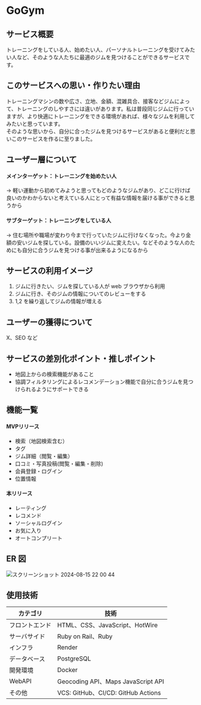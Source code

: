 <!-- # README

This README would normally document whatever steps are necessary to get the
application up and running.

Things you may want to cover:

* Ruby version

* System dependencies

* Configuration

* Database creation

* Database initialization

* How to run the test suite

* Services (job queues, cache servers, search engines, etc.)

* Deployment instructions

* ... -->

# GoGym

## サービス概要
トレーニングをしている人、始めたい人、パーソナルトレーニングを受けてみたい人など、そのような人たちに最適のジムを見つけることができるサービスです。

## このサービスへの思い・作りたい理由  
トレーニングマシンの数や広さ、立地、金額、混雑具合、接客などジムによって、トレーニングのしやすさには違いがあります。私は普段同じジムに行っていますが、より快適にトレーニングをできる環境があれば、様々なジムを利用してみたいと思っています。  
そのような思いから、自分に合ったジムを見つけるサービスがあると便利だと思いこのサービスを作るに至りました。

## ユーザー層について  
#### メインターゲット：トレーニングを始めたい人  
→ 軽い運動から初めてみようと思ってもどのようなジムがあり、どこに行けば良いのかわからないと考えている人にとって有益な情報を届ける事ができると思うから
#### サブターゲット：トレーニングをしている人  
→ 住む場所や職場が変わり今まで行っていたジムに行けなくなった。今より金額の安いジムを探している。設備のいいジムに変えたい。などそのような人のためにも自分に合うジムを見つける事が出来るようになるから

## サービスの利用イメージ

1. ジムに行きたい、ジムを探している人が web ブラウザから利用
1. ジムに行き、そのジムの情報についてのレビューをする
1. 1,2 を繰り返してジムの情報が増える

## ユーザーの獲得について  
X、SEO など

## サービスの差別化ポイント・推しポイント

- 地図上からの検索機能があること
- 協調フィルタリングによるレコメンデーション機能で自分に合うジムを見つけられるようにサポートできる

## 機能一覧 
#### MVPリリース
- 検索（地図検索含む）
- タグ
- ジム詳細（閲覧・編集）
- 口コミ・写真投稿(閲覧・編集・削除)
- 会員登録・ログイン
- 位置情報

#### 本リリース
- レーティング
- レコメンド
- ソーシャルログイン
- お気に入り
- オートコンプリート

## ER 図

![スクリーンショット 2024-08-15 22 00 44](https://github.com/user-attachments/assets/96906ea7-954e-48e1-9e3b-4ec94fade68d)


## 使用技術
| **カテゴリ** | **技術** |
----|---- 
| フロントエンド | HTML、CSS、JavaScript、HotWire |
| サーバサイド | Ruby on Rail、Ruby |
| インフラ | Render |
| データベース | PostgreSQL |
| 開発環境 | Docker |
| WebAPI | Geocoding API、Maps JavaScript API |
| その他 | VCS: GitHub、CI/CD: GitHub Actions |

